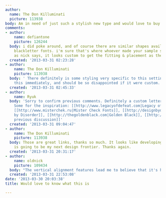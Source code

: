 ```yaml
---
author:
  name: The Don Killuminati
  picture: 113938
body: Am in need of just such a stylish new type and would love to buy it.[img:sites/default/files/old-images/explore_3449.jpg]
comments:
- author:
    name: defiantone
    picture: 126244
  body: i did poke around, and of course there are similar shapes available in many
    blackletter fonts. i'm sure that's where whoever made your sample started. but
    as nick says, it looks custom to get the fitting & placement as they are.
  created: '2013-03-31 02:23:28'
- author:
    name: The Don Killuminati
    picture: 113938
  body: ' There definitely is some styling very specific to this setting. I liked
    this immediately, and should be so disappointed if it were custom.'
  created: '2013-03-31 02:45:33'
- author:
    name: Ryuk
  body: 'Sorry to confirm previous comments. Definitely a custom lettering to me too.
    Some for the inspiration: [[http://www.legacyofdefeat.com|Legacy of Defeat]],
    [[http://www.misterchek.ru|Mister Check Fonts]], [[http://designbydisorder.bigcartel.com|Design
    by Disorder]], [[http://thegoldenblack.com|Golden Black]], [[http://www.typophile.com/node/94226#comment-513932|a
    previous discussion]]'
  created: '2013-03-31 09:04:47'
- author:
    name: The Don Killuminati
    picture: 113938
  body: Those are great links, thanks so much. It looks like developing this skill
    is going to be my next design frontier. Thanks again.
  created: '2013-03-31 20:31:17'
- author:
    name: oldnick
    picture: 109434
  body: "The vertical alignment features lead me to believe that it's hand-lettered\u2026"
  created: '2013-03-31 22:53:08'
date: '2013-03-30 20:03:38'
title: Would love to know what this is

---
```

